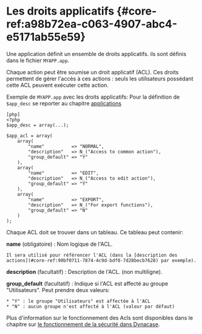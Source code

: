 # Les droits applicatifs {#core-ref:a98b72ea-c063-4907-abc4-e5171ab55e59}

Une application définit un ensemble de droits applicatifs. ils sont définis dans
le fichier `MYAPP.app`.

Chaque action peut être soumise un droit applicatif (ACL).
Ces droits permettent de gérer l'accès à ces actions : seuls les utilisateurs
possédant cette ACL peuvent exécuter cette action.

Exemple de `MYAPP.app` avec les droits applicatifs:
Pour la définition de `$app_desc` se reporter au chapitre [applications][my_app.app]

    [php]
    <?php
    $app_desc = array(...);
    
    $app_acl = array(
        array(
            "name"          => "NORMAL",
            "description"   => N_("Access to common action"),
            "group_default" => "Y"
        ),
        array(
            "name"          => "EDIT",
            "description"   => N_("Access to edit action"),
            "group_default" => "Y"
        ),
        array(
            "name"          => "EXPORT",
            "description"   => N_("For export functions"),
            "group_default" => "N"
        )
    );

Chaque ACL doit se trouver dans un tableau. Ce tableau peut contenir:

**name** (obligatoire)
:   Nom logique de l'ACL.
    
    Il sera utilisé pour référencer l'ACL (dans la [description des actions](#core-ref:90bf0711-7874-4c9d-bdf0-7d28becb7628) par exemple).

**description** (facultatif)
:   Description de l'ACL. (non multiligne).

**group_default** (facultatif)
:   Indique si l'ACL est affecté au groupe "Utilisateurs".
    Peut prendre deux valeurs:
    
    * "Y" : le groupe "Utilisateurs" est affectée à l'ACL
    * "N" : aucun groupe n'est affecté à l'ACL (valeur par défaut)

Plus d'information sur le fonctionnement des Acls sont disponibles dans le chapitre sur [le fonctionnement de la sécurité dans Dynacase](#core-ref:4e298112-3c56-4677-a05f-e314b1406326).

<!-- links -->
[my_app.app]: #core-ref:cf584c21-ebee-4444-8046-da3fa3a2db1b